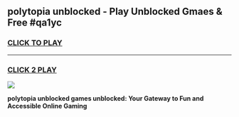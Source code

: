 
## polytopia unblocked - Play Unblocked Gmaes & Free #qa1yc
<h3>
<a href="https://news.freeplayer.one?title=polytopia_unblocked&ref=24F">CLICK TO PLAY</a></h3>
<hr>

<h3>
<a href="https://news.freeplayer.one?title=polytopia_unblocked&ref=24F">CLICK 2 PLAY</a>
  
</h3>

<a href="https://news.freeplayer.one?title=polytopia_unblocked&ref=24F/"><img src="https://clearcache.store/games.png"></a>


**polytopia unblocked games unblocked: Your Gateway to Fun and Accessible Online Gaming**
